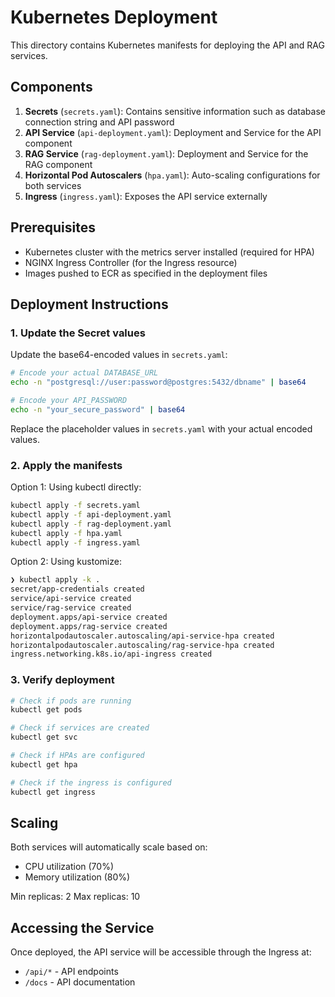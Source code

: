 # Kubernetes Deployment

This directory contains Kubernetes manifests for deploying the API and RAG services.

## Components

1. **Secrets** (`secrets.yaml`): Contains sensitive information such as database connection string and API password
2. **API Service** (`api-deployment.yaml`): Deployment and Service for the API component
3. **RAG Service** (`rag-deployment.yaml`): Deployment and Service for the RAG component
4. **Horizontal Pod Autoscalers** (`hpa.yaml`): Auto-scaling configurations for both services
5. **Ingress** (`ingress.yaml`): Exposes the API service externally

## Prerequisites

- Kubernetes cluster with the metrics server installed (required for HPA)
- NGINX Ingress Controller (for the Ingress resource)
- Images pushed to ECR as specified in the deployment files

## Deployment Instructions

### 1. Update the Secret values

Update the base64-encoded values in `secrets.yaml`:

```bash
# Encode your actual DATABASE_URL
echo -n "postgresql://user:password@postgres:5432/dbname" | base64

# Encode your API_PASSWORD
echo -n "your_secure_password" | base64
```

Replace the placeholder values in `secrets.yaml` with your actual encoded values.

### 2. Apply the manifests

Option 1: Using kubectl directly:
```bash
kubectl apply -f secrets.yaml
kubectl apply -f api-deployment.yaml
kubectl apply -f rag-deployment.yaml
kubectl apply -f hpa.yaml
kubectl apply -f ingress.yaml
```

Option 2: Using kustomize:
```bash
❯ kubectl apply -k .
secret/app-credentials created
service/api-service created
service/rag-service created
deployment.apps/api-service created
deployment.apps/rag-service created
horizontalpodautoscaler.autoscaling/api-service-hpa created
horizontalpodautoscaler.autoscaling/rag-service-hpa created
ingress.networking.k8s.io/api-ingress created
```

### 3. Verify deployment

```bash
# Check if pods are running
kubectl get pods

# Check if services are created
kubectl get svc

# Check if HPAs are configured
kubectl get hpa

# Check if the ingress is configured
kubectl get ingress
```

## Scaling

Both services will automatically scale based on:
- CPU utilization (70%)
- Memory utilization (80%)

Min replicas: 2
Max replicas: 10

## Accessing the Service

Once deployed, the API service will be accessible through the Ingress at:
- `/api/*` - API endpoints
- `/docs` - API documentation
